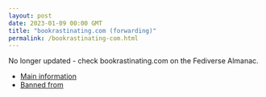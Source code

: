 ```yaml
---
layout: post
date: 2023-01-09 00:00 GMT
title: "bookrastinating.com (forwarding)"
permalink: /bookrastinating-com.html
---
```


No longer updated - check bookrastinating.com on the Fediverse Almanac.

* [Main information](https://www.fediversealmanac.com/api/v1/instances/bookrastinating.com)
* [Banned from](https://www.fediversealmanac.com/api/v1/instances/bookrastinating.com/banned_from)

